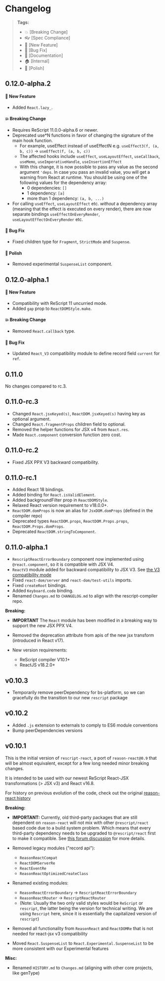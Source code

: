 # Changelog

> **Tags:**
>
> - :boom: [Breaking Change]
> - :eyeglasses: [Spec Compliance]
> - :rocket: [New Feature]
> - :bug: [Bug Fix]
> - :memo: [Documentation]
> - :house: [Internal]
> - :nail_care: [Polish]

## 0.12.0-alpha.2

#### :rocket: New Feature

- Added `React.lazy_`.

#### :boom: Breaking Change

- Requires ReScript 11.0.0-alpha.6 or newer.
- Deprecated use\*N functions in favor of changing the signature of the main hook function.
  - For example, useEffect instead of useEffectN e.g. `useEffect3(f, (a, b, c))` -> `useEffect(f, (a, b, c))`
  - The affected hooks include `useEffect`, `useLayoutEffect`, `useCallback`, `useMemo`, `useImperativeHandle`, `useInsertionEffect`
  - With this change, it is now possible to pass any value as the second argument `'deps`. In case you pass an invalid value, you will get a warning from React at runtime. You should be using one of the following values for the dependency array:
    - 0 dependencies: `[]`
    - 1 dependency: `[a]`
    - more than 1 dependency: `(a, b, ...)`
- For calling `useEffect`, `useLayoutEffect` etc. *without* a dependency array (meaning that the effect is executed on every render), there are now separate bindings `useEffectOnEveryRender`, `useLayoutEffectOnEveryRender` etc.

#### :bug: Bug Fix

- Fixed children type for `Fragment`, `StrictMode` and `Suspense`.

#### :nail_care: Polish

- Removed experimental `SuspenseList` component.

## 0.12.0-alpha.1

#### :rocket: New Feature

- Compatibility with ReScript 11 uncurried mode.
- Added `gap` prop to `ReactDOMStyle.make`.

#### :boom: Breaking Change

- Removed `React.callback` type.

#### :bug: Bug Fix

- Updated `React_V3` compatibility module to define record field `current` for `ref`.

## 0.11.0

No changes compared to rc.3.

## 0.11.0-rc.3

- Changed `React.jsxKeyed(s)`, `ReactDOM.jsxKeyed(s)` having key as optional argument.
- Changed `React.fragmentProps` children field to optional.
- Removed the helper functions for JSX v4 from `React.res`.
- Made `React.component` conversion function zero cost.

## 0.11.0-rc.2

- Fixed JSX PPX V3 backward compatibility.

## 0.11.0-rc.1

- Added React 18 bindings.
- Added binding for `React.isValidElement`.
- Added backgroundFilter prop in `ReactDOMStyle`.
- Relaxed React version requirement to v18.0.0+.
- `ReactDOM.domProps` is now an alias for `JsxDOM.domProps` (defined in the compiler repo)
- Deprecated types `ReactDOM.props`, `ReactDOM.Props.props`, `ReactDOM.Props.domProps`.
- Deprecated `ReactDOM.stringToComponent`.

## 0.11.0-alpha.1

- `RescriptReactErrorBoundary` component now implemented using `@react.component`, so it is compatible with JSX V4.
- `ReactV3` module added for backward compatibility to JSX V3. See [the V3 compatibility mode](https://github.com/rescript-lang/syntax/blob/master/cli/JSXV4.md)
- Fixed `react-dom/server` and `react-dom/test-utils` imports.
- Fixed `createRoot` bindings.
- Added `Keyboard.code` binding.
- Renamed `Changes.md` to `CHANGELOG.md` to align with the rescript-compiler repo.

**Breaking:**

- **IMPORTANT** The `React` module has been modified in a breaking way to support the new JSX PPX V4.

- Removed the deprecation attribute from apis of the new jsx transform (introduced in React v17).

- New version requirements:

  - ReScript compiler V10.1+
  - ReactJS v18.2.0+

## v0.10.3

- Temporarily remove peerDependency for bs-platform, so we can gracefully do the transition to our new `rescript` package

## v0.10.2

- Added `.js` extension to externals to comply to ES6 module conventions
- Bump peerDependencies versions

## v0.10.1

This is the initial version of `rescript-react`, a port of `reason-react@0.9` that will be almost equivalent, except for a few long needed minor breaking changes.

It is intended to be used with our newest ReScript React-JSX transformations (> JSX v3) and React v16.8.

For history on previous evolution of the code, check out the original [reason-react history](https://github.com/reasonml/reason-react/blob/master/HISTORY.md)

**Breaking:**

- **IMPORTANT:** Currently, old third-party packages that are still dependent on `reason-react` will not mix with other `@rescript/react` based code due to a build system problem. Which means that every third-party dependency needs to be upgraded to `@rescript/react` first to make it compatible. See [this forum discussion](https://forum.rescript-lang.org/t/discussion-reason-react-rescript-react-migration-path/1086) for more details.

- Removed legacy modules ("record api"):

  - `ReasonReactCompat`
  - `ReactDOMServerRe`
  - `ReactEventRe`
  - `ReasonReactOptimizedCreateClass`

- Renamed existing modules:

  - `ReasonReactErrorBoundary` -> `RescriptReactErrorBoundary`
  - `ReasonReactRouter` -> `RescriptReactRouter`
  - (Note: Usually the two only valid styles would be `ReScript` or `rescript`, the latter being the version for technical writing. We are using `Rescript` here, since it is essentially the capitalized version of `rescript`)

- Removed all functionality from `ReasonReact` and `ReactDOMRe` that is not needed for react-jsx v3 compatibility
- Moved `React.SuspenseList` to `React.Experimental.SuspenseList` to be more consistent with our Experimental features

**Misc:**

- Renamed `HISTORY.md` to `Changes.md` (aligning with other core projects, like genType)
